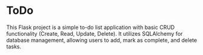 # ToDo
This Flask project is a simple to-do list application with basic CRUD functionality (Create, Read, Update, Delete). It utilizes SQLAlchemy for database management, allowing users to add, mark as complete, and delete tasks.
